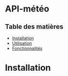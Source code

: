 # API-météo

## Table des matières 

- [Installation](#Installation)
- [Utilisation](#Utilisation)
- [Fonctionnalités](#Fonctionnalités)

# Installation



